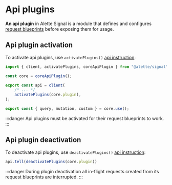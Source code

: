 # Api plugins
**An api plugin** in Alette Signal is a module that defines and configures 
[request blueprints](configuring-requests#configuring-requests)
before exposing them for usage.

## Api plugin activation
To activate api plugins, use `activatePlugins()` [api instruction](api-configuration#api-client-instruction):
```ts
import { client, activatePlugins, coreApiPlugin } from "@alette/signal";

const core = coreApiPlugin();

export const api = client(
    /* ... */
    activatePlugins(core.plugin),
);

export const { query, mutation, custom } = core.use();
```
:::danger
Api plugins must be activated for their request blueprints to work.
:::

## Api plugin deactivation
To deactivate api plugins, use `deactivatePlugins()` [api instruction](api-configuration#api-client-instruction):
```ts
api.tell(deactivatePlugins(core.plugin))
```
:::danger
During plugin deactivation all in-flight requests created from its 
request blueprints are interrupted.
:::